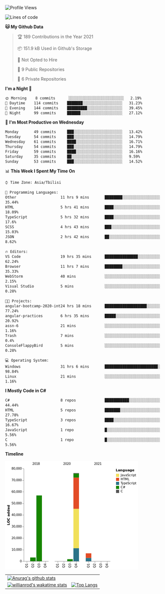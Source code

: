 <!--START_SECTION:waka-->
![Profile Views](http://img.shields.io/badge/Profile%20Views-117-blue)

![Lines of code](https://img.shields.io/badge/From%20Hello%20World%20I%27ve%20Written-144625%20lines%20of%20code-blue)

**🐱 My Github Data** 

> 🏆 189 Contributions in the Year 2021
 > 
> 📦 151.9 kB Used in Github's Storage 
 > 
> 🚫 Not Opted to Hire
 > 
> 📜 9 Public Repositories 
 > 
> 🔑 6 Private Repositories  
 > 
**I'm a Night 🦉** 

```text
🌞 Morning    8 commits      ░░░░░░░░░░░░░░░░░░░░░░░░░   2.19% 
🌆 Daytime    114 commits    ███████░░░░░░░░░░░░░░░░░░   31.23% 
🌃 Evening    144 commits    █████████░░░░░░░░░░░░░░░░   39.45% 
🌙 Night      99 commits     ██████░░░░░░░░░░░░░░░░░░░   27.12%

```
📅 **I'm Most Productive on Wednesday** 

```text
Monday       49 commits     ███░░░░░░░░░░░░░░░░░░░░░░   13.42% 
Tuesday      54 commits     ███░░░░░░░░░░░░░░░░░░░░░░   14.79% 
Wednesday    61 commits     ████░░░░░░░░░░░░░░░░░░░░░   16.71% 
Thursday     54 commits     ███░░░░░░░░░░░░░░░░░░░░░░   14.79% 
Friday       59 commits     ████░░░░░░░░░░░░░░░░░░░░░   16.16% 
Saturday     35 commits     ██░░░░░░░░░░░░░░░░░░░░░░░   9.59% 
Sunday       53 commits     ███░░░░░░░░░░░░░░░░░░░░░░   14.52%

```


📊 **This Week I Spent My Time On** 

```text
⌚︎ Time Zone: Asia/Tbilisi

💬 Programming Languages: 
Other                    11 hrs 9 mins       ████████░░░░░░░░░░░░░░░░░   35.44% 
HTML                     5 hrs 41 mins       ████░░░░░░░░░░░░░░░░░░░░░   18.09% 
TypeScript               5 hrs 32 mins       ████░░░░░░░░░░░░░░░░░░░░░   17.6% 
SCSS                     4 hrs 43 mins       ███░░░░░░░░░░░░░░░░░░░░░░   15.03% 
JSON                     2 hrs 42 mins       ██░░░░░░░░░░░░░░░░░░░░░░░   8.62%

🔥 Editors: 
VS Code                  19 hrs 35 mins      ███████████████░░░░░░░░░░   62.24% 
Browser                  11 hrs 7 mins       ████████░░░░░░░░░░░░░░░░░   35.33% 
WebStorm                 40 mins             ░░░░░░░░░░░░░░░░░░░░░░░░░   2.15% 
Visual Studio            5 mins              ░░░░░░░░░░░░░░░░░░░░░░░░░   0.28%

🐱‍💻 Projects: 
angular-bootcamp-2020-int24 hrs 18 mins      ███████████████████░░░░░░   77.24% 
angular-practices        6 hrs 35 mins       █████░░░░░░░░░░░░░░░░░░░░   20.92% 
assn-6                   21 mins             ░░░░░░░░░░░░░░░░░░░░░░░░░   1.16% 
Trash                    7 mins              ░░░░░░░░░░░░░░░░░░░░░░░░░   0.4% 
ConsoleFlappyBird        5 mins              ░░░░░░░░░░░░░░░░░░░░░░░░░   0.28%

💻 Operating System: 
Windows                  31 hrs 6 mins       ████████████████████████░   98.84% 
Linux                    21 mins             ░░░░░░░░░░░░░░░░░░░░░░░░░   1.16%

```

**I Mostly Code in C#** 

```text
C#                       8 repos             ███████████░░░░░░░░░░░░░░   44.44% 
HTML                     5 repos             ███████░░░░░░░░░░░░░░░░░░   27.78% 
TypeScript               3 repos             ████░░░░░░░░░░░░░░░░░░░░░   16.67% 
JavaScript               1 repo              █░░░░░░░░░░░░░░░░░░░░░░░░   5.56% 
C                        1 repo              █░░░░░░░░░░░░░░░░░░░░░░░░   5.56%

```


**Timeline**

![Chart not found](https://raw.githubusercontent.com/LukeSamkharadze/LukeSamkharadze/main/charts/bar_graph.png) 


<!--END_SECTION:waka-->

|||
| ------------- |:-------------:|
| [![Anurag's github stats](https://github-readme-stats.vercel.app/api?username=LukeSamkharadze&count_private=true&theme=dark&show_icons=true&custom_title=Github%20Stats)](https://github.com/anuraghazra/github-readme-stats)      |
| [![willianrod's wakatime stats](https://github-readme-stats.vercel.app/api/wakatime?username=LukeSamkharadze&theme=dark&langs_count=9&custom_title=Weekly%20Stats)](https://github.com/anuraghazra/github-readme-stats)      | [![Top Langs](https://github-readme-stats.vercel.app/api/top-langs/?username=LukeSamkharadze&theme=dark&langs_count=9&custom_title=Repositories)](https://github.com/anuraghazra/github-readme-stats)|

<!--
[![Anurag's github stats](https://github-readme-stats.vercel.app/api?username=LukeSamkharadze&count_private=true&theme=dark&show_icons=true&custom_title=Github%20Stats)](https://github.com/anuraghazra/github-readme-stats)
[![willianrod's wakatime stats](https://github-readme-stats.vercel.app/api/wakatime?username=LukeSamkharadze&theme=dark&langs_count=9&custom_title=Weekly%20Stats)](https://github.com/anuraghazra/github-readme-stats)
[![Top Langs](https://github-readme-stats.vercel.app/api/top-langs/?username=LukeSamkharadze&theme=dark&langs_count=9&custom_title=Repositories)](https://github.com/anuraghazra/github-readme-stats)
-->

